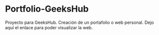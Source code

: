 # Portfolio-GeeksHub
Proyecto para GeeksHub. Creación de un portafolio o web personal.
Dejo aquí el enlace para poder visualizar la web.
